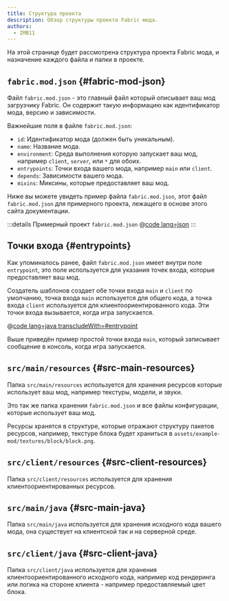 ```yaml
---
title: Структура проекта
description: Обзор структуры проекта Fabric мода.
authors:
  - IMB11
---
```


На этой странице будет рассмотрена структура проекта Fabric мода, и назначение каждого файла и папки в проекте.

## `fabric.mod.json` {#fabric-mod-json}

Файл `fabric.mod.json` - это главный файл который описывает ваш мод загрузчику Fabric. Он содержит такую информацию как идентификатор мода, версию и зависимости.

Важнейшие поля в файле `fabric.mod.json`:

- `id`: Идентификатор мода (должен быть уникальным).
- `name`: Название мода.
- `environment`: Среда выполнения которую запускает ваш мод, например `client`, `server`, или `*` для обоих.
- `entrypoints`: Точки входа вашего мода, например `main` или `client`.
- `depends`: Зависимости вашего мода.
- `mixins`: Миксины, которые предоставляет ваш мод.

Ниже вы можете увидеть пример файла `fabric.mod.json`, этот файл `fabric.mod.json` для примерного проекта, лежащего в основе этого сайта документации.

:::details Примерный проект `fabric.mod.json`
@[code lang=json](@/reference/1.21/src/main/resources/fabric.mod.json)
:::

## Точки входа {#entrypoints}

Как упоминалось ранее, файл `fabric.mod.json` имеет внутри поле `entrypoint`, это поле используется для указания точек входа, которые предоставляет ваш мод.

Создатель шаблонов создает обе точки входа `main` и `client` по умолчанию, точка входа `main` используется для общего кода, а точка входа `client` используется для клиентоориентированного кода. Эти точки входа вызывается, когда игра запускается.

@[code lang=java transcludeWith=#entrypoint](@/reference/1.21/src/main/java/com/example/docs/ExampleMod.java)

Выше приведён пример простой точки входа `main`, который записывает сообщение в консоль, когда игра запускается.

## `src/main/resources` {#src-main-resources}

Папка `src/main/resources` используется для хранения ресурсов которые использует ваш мод, например текстуры, модели, и звуки.

Это так же папка хранения `fabric.mod.json` и все файлы конфигурации, которые использует ваш мод.

Ресурсы хранятся в структуре, которые отражают структуру пакетов ресурсов, например, текстуре блока будет храниться в `assets/example-mod/textures/block/block.png`.

## `src/client/resources` {#src-client-resources}

Папка `src/client/resources` используется для хранения клиентоориентированных ресурсов.

## `src/main/java` {#src-main-java}

Папка `src/main/java` используется для хранения исходного кода вашего мода, она существует на клиентской так и на серверной среде.

## `src/client/java` {#src-client-java}

Папка `src/client/java` используется для хранения клиентоориентированного исходного кода, например код рендеринга или логика на стороне клиента - например предоставляемый цвет блока.
